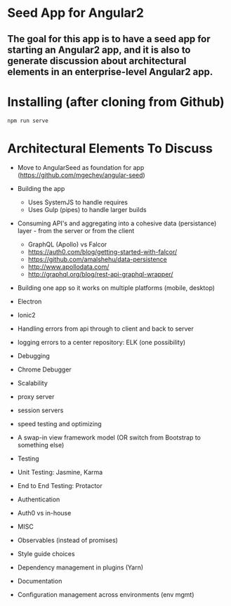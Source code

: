# Seed App for Angular2

## The goal for this app is to have a seed app for starting an Angular2 app, and it is also to generate discussion about architectural elements in an enterprise-level Angular2 app.

# Installing (after cloning from Github)

`npm run serve`

# Architectural Elements To Discuss

* Move to AngularSeed as foundation for app (https://github.com/mgechev/angular-seed)

* Building the app
  * Uses SystemJS to handle requires
  * Uses Gulp (pipes) to handle larger builds

* Consuming API's and aggregating into a cohesive data (persistance) layer - from the server or from the client
  * GraphQL (Apollo) vs Falcor
  * https://auth0.com/blog/getting-started-with-falcor/
  * https://github.com/amalshehu/data-persistence
  * http://www.apollodata.com/
  * http://graphql.org/blog/rest-api-graphql-wrapper/

* Building one app so it works on multiple platforms (mobile, desktop)
 * Electron 
 * Ionic2

* Handling errors from api through to client and back to server
 * logging errors to a center repository: ELK (one possibility)

* Debugging
 * Chrome Debugger

* Scalability
 * proxy server
 * session servers
 * speed testing and optimizing

* A swap-in view framework model (OR switch from Bootstrap to something else)

* Testing
 * Unit Testing: Jasmine, Karma
 * End to End Testing: Protactor

* Authentication
 * Auth0 vs in-house

* MISC
 * Observables (instead of promises)
 * Style guide choices
 * Dependency management in plugins (Yarn)
 * Documentation
 * Configuration management across environments (env mgmt)